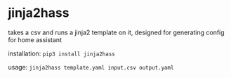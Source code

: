 # jinja2hass
takes a csv and runs a jinja2 template on it, designed for generating config for home assistant

installation: `pip3 install jinja2hass`

usage: `jinja2hass template.yaml input.csv output.yaml`

